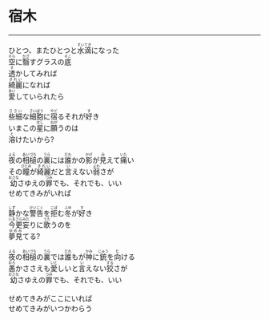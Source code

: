 # 宿木
---
<lyric>
ひとつ、またひとつと<ruby>水滴<rt>すいてき</rt></ruby>になった<br/>
<ruby>空<rt>そら</rt></ruby>に<ruby>翳<rt>かざ</rt></ruby>すグラスの<ruby>底<rt>そこ</rt></ruby><br/>
<ruby>透<rt>す</rt></ruby>かしてみれば<br/>
<ruby>綺麗<rt>きれい</rt></ruby>になれば<br/>
<ruby>愛<rt>あい</rt></ruby>していられたら<br/>
<br/>
<ruby>些細<rt>ささい</rt></ruby>な<ruby>細胞<rt>さいぼう</rt></ruby>に<ruby>宿<rt>やど</rt></ruby>るそれが<ruby>好<rt>す</rt></ruby>き<br/>
いまこの<ruby>星<rt>ほし</rt></ruby>に<ruby>願<rt>ねが</rt></ruby>うのは<br/>
<ruby>溶<rt>と</rt></ruby>けたいから?<br/>
<br/>
<ruby>夜<rt>よる</rt></ruby>の<ruby>相槌<rt>あいづち</rt></ruby>の<ruby>裏<rt>うら</rt></ruby>には<ruby>誰<rt>だれ</rt></ruby>かの<ruby>影<rt>かげ</rt></ruby>が<ruby>見<rt>み</rt></ruby>えて<ruby>痛<rt>いた</rt></ruby>い<br/>
その<ruby>瞳<rt>ひとみ</rt></ruby>が<ruby>綺麗<rt>きれい</rt></ruby>だと<ruby>言<rt>い</rt></ruby>えない<ruby>弱<rt>よわ</rt></ruby>さが<br/>
<ruby>幼<rt>おさな</rt></ruby>さゆえの<ruby>罪<rt>つみ</rt></ruby>でも、それでも、いい<br/>
せめてきみがいれば<br/>
<br/>
<ruby>静<rt>しず</rt></ruby>かな<ruby>警告<rt>けいこく</rt></ruby>を<ruby>拒<rt>こば</rt></ruby>む<ruby>冬<rt>ふゆ</rt></ruby>が<ruby>好<rt>す</rt></ruby>き<br/>
<ruby>今更<rt>いまさら</rt></ruby><ruby>妄<rt>みだ</rt></ruby>りに<ruby>歌<rt>うた</rt></ruby>うのを<br/>
<ruby>夢見<rt>ゆめみ</rt></ruby>てる?<br/>
<br/>
<ruby>夜<rt>よる</rt></ruby>の<ruby>相槌<rt>あいづち</rt></ruby>の<ruby>裏<rt>うら</rt></ruby>では<ruby>誰<rt>だれ</rt></ruby>もが<ruby>神<rt>かみ</rt></ruby>に<ruby>銃<rt>じゅう</rt></ruby>を<ruby>向<rt>む</rt></ruby>ける<br/>
<ruby>愚<rt>おろ</rt></ruby>かささえも<ruby>愛<rt>いと</rt></ruby>しいと<ruby>言<rt>い</rt></ruby>えない<ruby>狡<rt>ずる</rt></ruby>さが<br/>
<ruby>幼<rt>おさな</rt></ruby>さゆえの<ruby>罪<rt>つみ</rt></ruby>でも、それでも、いい<br/>
<br/>
せめてきみがここにいれば<br/>
せめてきみがいつかわらう<br/>
</lyric>
